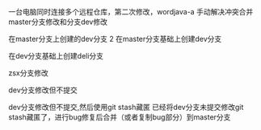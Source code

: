 一台电脑同时连接多个远程仓库，第二次修改，wordjava-a
手动解决冲突合并master分支修改和分支dev修改

在master分支上创建的dev分支 2
在master分支基础上创建dev分支

在dev分支基础上创建deli分支

zsx分支修改

dev分支修改但不提交

dev分支修改但不提交,然后使用git stash藏匿
已经将dev分支未提交修改git stash藏匿了，进行bug修复后合并（或者复制bug部分）到master分支
